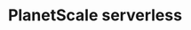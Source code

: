 ---
order: 0
title: "PlanetScale serverless"
description: "Learn how to use the PlanetScale serverless driver with Lucia"
---